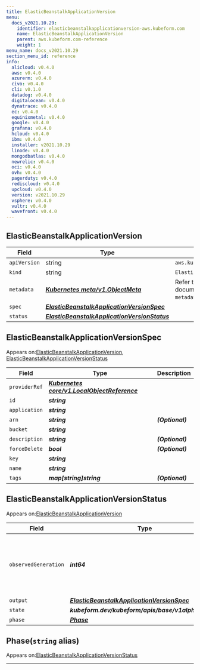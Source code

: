 ```yaml
---
title: ElasticBeanstalkApplicationVersion
menu:
  docs_v2021.10.29:
    identifier: elasticbeanstalkapplicationversion-aws.kubeform.com
    name: ElasticBeanstalkApplicationVersion
    parent: aws.kubeform.com-reference
    weight: 1
menu_name: docs_v2021.10.29
section_menu_id: reference
info:
  alicloud: v0.4.0
  aws: v0.4.0
  azurerm: v0.4.0
  civo: v0.4.0
  cli: v0.1.0
  datadog: v0.4.0
  digitalocean: v0.4.0
  dynatrace: v0.4.0
  ec: v0.4.0
  equinixmetal: v0.4.0
  google: v0.4.0
  grafana: v0.4.0
  hcloud: v0.4.0
  ibm: v0.4.0
  installer: v2021.10.29
  linode: v0.4.0
  mongodbatlas: v0.4.0
  newrelic: v0.4.0
  oci: v0.4.0
  ovh: v0.4.0
  pagerduty: v0.4.0
  rediscloud: v0.4.0
  upcloud: v0.4.0
  version: v2021.10.29
  vsphere: v0.4.0
  vultr: v0.4.0
  wavefront: v0.4.0
---
```


## ElasticBeanstalkApplicationVersion
| Field | Type | Description |
| ------ | ----- | ----------- |
| `apiVersion` | string | `aws.kubeform.com/v1alpha1` |
|    `kind` | string | `ElasticBeanstalkApplicationVersion` |
| `metadata` | ***[Kubernetes meta/v1.ObjectMeta](https://v1-18.docs.kubernetes.io/docs/reference/generated/kubernetes-api/v1.18/#objectmeta-v1-meta)***|Refer to the Kubernetes API documentation for the fields of the `metadata` field.|
| `spec` | ***[ElasticBeanstalkApplicationVersionSpec](#elasticbeanstalkapplicationversionspec)***||
| `status` | ***[ElasticBeanstalkApplicationVersionStatus](#elasticbeanstalkapplicationversionstatus)***||
## ElasticBeanstalkApplicationVersionSpec

Appears on:[ElasticBeanstalkApplicationVersion](#elasticbeanstalkapplicationversion), [ElasticBeanstalkApplicationVersionStatus](#elasticbeanstalkapplicationversionstatus)

| Field | Type | Description |
| ------ | ----- | ----------- |
| `providerRef` | ***[Kubernetes core/v1.LocalObjectReference](https://v1-18.docs.kubernetes.io/docs/reference/generated/kubernetes-api/v1.18/#localobjectreference-v1-core)***||
| `id` | ***string***||
| `application` | ***string***||
| `arn` | ***string***| ***(Optional)*** |
| `bucket` | ***string***||
| `description` | ***string***| ***(Optional)*** |
| `forceDelete` | ***bool***| ***(Optional)*** |
| `key` | ***string***||
| `name` | ***string***||
| `tags` | ***map[string]string***| ***(Optional)*** |
## ElasticBeanstalkApplicationVersionStatus

Appears on:[ElasticBeanstalkApplicationVersion](#elasticbeanstalkapplicationversion)

| Field | Type | Description |
| ------ | ----- | ----------- |
| `observedGeneration` | ***int64***| ***(Optional)*** Resource generation, which is updated on mutation by the API Server.|
| `output` | ***[ElasticBeanstalkApplicationVersionSpec](#elasticbeanstalkapplicationversionspec)***| ***(Optional)*** |
| `state` | ***kubeform.dev/kubeform/apis/base/v1alpha1.State***| ***(Optional)*** |
| `phase` | ***[Phase](#phase)***| ***(Optional)*** |
## Phase(`string` alias)

Appears on:[ElasticBeanstalkApplicationVersionStatus](#elasticbeanstalkapplicationversionstatus)

---
